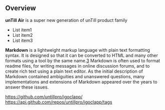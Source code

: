 ## Overview

**unTill Air** is a super new generation of unTill product family

- List item1
- List item2
- List item3


**Markdown** is a lightweight markup language with plain text formatting syntax. It is designed so that it can be converted to HTML and many other formats using a tool by the same name.[3](doc2.md) Markdown is often used to format readme files, for writing messages in online discussion forums, and to create rich text using a plain text editor. As the initial description of Markdown contained ambiguities and unanswered questions, many implementations and extensions of Markdown appeared over the years to answer these issues. 


https://github.com/untillpro/igoclapp/
https://api.github.com/repos/untillpro/igoclapp/tags
